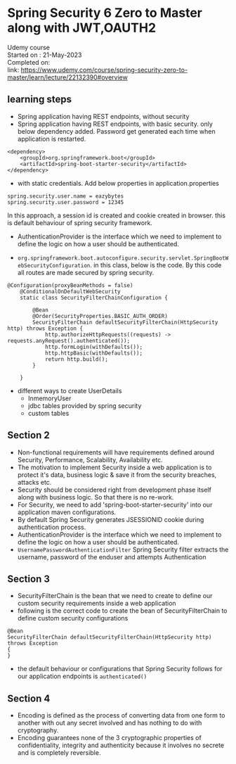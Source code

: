 # Spring Security 6 Zero to Master along with JWT,OAUTH2
Udemy course  
Started on : 21-May-2023  
Completed on:  
link: https://www.udemy.com/course/spring-security-zero-to-master/learn/lecture/22132390#overview


## learning steps
- Spring application having REST endpoints, without security
- Spring application having REST endpoints, with basic security. only below dependency added. Password get generated each time when application is restarted.   
    
```
<dependency>
    <groupId>org.springframework.boot</groupId>
    <artifactId>spring-boot-starter-security</artifactId>
</dependency>
```

- with static credentials. Add below properties in application.properties

```
spring.security.user.name = eazybytes
spring.security.user.password = 12345
```

In this approach, a session id is created and cookie created in browser. this is default behaviour of spring security framework.

- AuthenticationProvider is the interface which we need to implement to define the logic on how a user should be authenticated.

- ```org.springframework.boot.autoconfigure.security.servlet.SpringBootWebSecurityConfiguration```. in this class, below is the code. By this code all routes are made secured by spring security.
```
@Configuration(proxyBeanMethods = false)
	@ConditionalOnDefaultWebSecurity
	static class SecurityFilterChainConfiguration {

		@Bean
		@Order(SecurityProperties.BASIC_AUTH_ORDER)
		SecurityFilterChain defaultSecurityFilterChain(HttpSecurity http) throws Exception {
			http.authorizeHttpRequests((requests) -> requests.anyRequest().authenticated());
			http.formLogin(withDefaults());
			http.httpBasic(withDefaults());
			return http.build();
		}

	}
```

- different ways to create UserDetails
    - InmemoryUser
    - jdbc tables provided by spring security
    - custom tables



## Section 2
- Non-functional requirements will have requirements defined around Security, Performance, Scalability, Availability etc.
- The motivation to implement Security inside a web application is to protect it's data, business logic & save it from the security breaches, attacks etc.
- Security should be considered right from development phase itself along with business logic. So that there is no re-work.
- For Security, we need to add 'spring-boot-starter-security' into our application maven configurations.
- By default Spring Security generates JSESSIONID cookie during authentication process.
- AuthenticationProvider is the interface which we need to implement to define the logic on how a user should be authenticated.
- ```UsernamePasswordAuthenticationFilter``` Spring Security filter extracts the username, password of the enduser and attempts Authentication



## Section 3
- SecurityFilterChain is the bean that we need to create to define our custom security requirements inside a web application
- following is the correct code to create the bean of SecurityFilterChain to define custom security configurations
```
@Bean
SecurityFilterChain defaultSecurityFilterChain(HttpSecurity http) throws Exception
{
}
```
- the default behaviour or configurations that Spring Security follows for our application endpoints is ```authenticated()```


## Section 4
- Encoding is defined as the process of converting data from one form to another with out any secret involved and has nothing to do with cryptography.
- Encoding guarantees none of the 3 cryptographic properties of confidentiality, integrity and authenticity because it involves no secrete and is completely reversible.